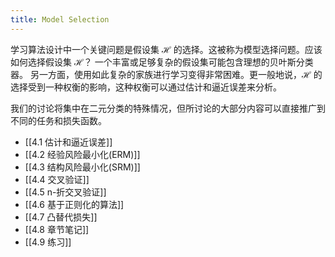 ```yaml
---
title: Model Selection
---
```

学习算法设计中一个关键问题是假设集 $\mathcal{H}$ 的选择。这被称为模型选择问题。应该如何选择假设集 $\mathcal{H}$？
一个丰富或足够复杂的假设集可能包含理想的贝叶斯分类器。
另一方面，使用如此复杂的家族进行学习变得非常困难。更一般地说，$\mathcal{H}$ 的选择受到一种权衡的影响，这种权衡可以通过估计和逼近误差来分析。

我们的讨论将集中在二元分类的特殊情况，但所讨论的大部分内容可以直接推广到不同的任务和损失函数。

- [[4.1 估计和逼近误差]]
- [[4.2 经验风险最小化(ERM)]]
- [[4.3 结构风险最小化(SRM)]]
- [[4.4 交叉验证]]
- [[4.5 n-折交叉验证]]
- [[4.6 基于正则化的算法]]
- [[4.7 凸替代损失]]
- [[4.8 章节笔记]]
- [[4.9 练习]]